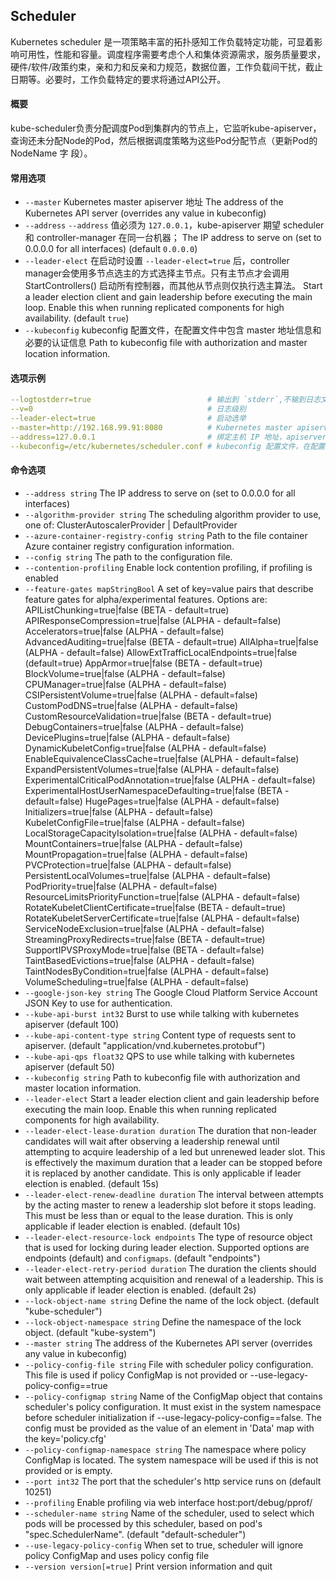 ## Scheduler
Kubernetes scheduler 是一项策略丰富的拓扑感知工作负载特定功能，可显着影响可用性，性能和容量。调度程序需要考虑个人和集体资源需求，服务质量要求，硬件/软件/政策约束，亲和力和反亲和力规范，数据位置，工作负载间干扰，截止日期等。必要时，工作负载特定的要求将通过API公开。

#### 概要
kube-scheduler负责分配调度Pod到集群内的节点上，它监听kube-apiserver，查询还未分配Node的Pod，然后根据调度策略为这些Pod分配节点（更新Pod的 NodeName 字 段）。

#### 常用选项
* `--master`
  Kubernetes master apiserver 地址
  The address of the Kubernetes API server (overrides any value in kubeconfig)
* `--address`
	`--address` 值必须为 `127.0.0.1`，kube-apiserver 期望 scheduler 和 controller-manager 在同一台机器；
	The IP address to serve on (set to 0.0.0.0 for all interfaces) 
  (default `0.0.0.0`)
* `--leader-elect`
	在启动时设置 `--leader-elect=true` 后，controller manager会使用多节点选主的方式选择主节点。只有主节点才会调用 StartControllers() 启动所有控制器，而其他从节点则仅执行选主算法。
	Start a leader election client and gain leadership before executing the main loop. Enable this when running replicated components for high availability. 
  (default `true`)
* `--kubeconfig`
  kubeconfig 配置文件，在配置文件中包含 master 地址信息和必要的认证信息
  Path to kubeconfig file with authorization and master location information.


#### 选项示例
```yaml
--logtostderr=true                          # 输出到 `stderr`,不输到日志文件。
--v=0                                       # 日志级别
--leader-elect=true                         # 启动选举
--master=http://192.168.99.91:8080          # Kubernetes master apiserver 地址
--address=127.0.0.1                         # 绑定主机 IP 地址，apiserver 与 controller-manager在同一主机 
--kubeconfig=/etc/kubernetes/scheduler.conf # kubeconfig 配置文件，在配置文件中包含 master 地址信息和必要的认证信息
```

#### 命令选项
* `--address string`
  The IP address to serve on (set to 0.0.0.0 for all interfaces)
* `--algorithm-provider string`
  The scheduling algorithm provider to use, one of: ClusterAutoscalerProvider | DefaultProvider
* `--azure-container-registry-config string`
  Path to the file container Azure container registry configuration information.
* `--config string`
  The path to the configuration file.
* `--contention-profiling`
  Enable lock contention profiling, if profiling is enabled
* `--feature-gates mapStringBool`
  A set of key=value pairs that describe feature gates for alpha/experimental features. Options are:
    APIListChunking=true|false (BETA - default=true)
    APIResponseCompression=true|false (ALPHA - default=false)
    Accelerators=true|false (ALPHA - default=false)
    AdvancedAuditing=true|false (BETA - default=true)
    AllAlpha=true|false (ALPHA - default=false)
    AllowExtTrafficLocalEndpoints=true|false (default=true)
    AppArmor=true|false (BETA - default=true)
    BlockVolume=true|false (ALPHA - default=false)
    CPUManager=true|false (ALPHA - default=false)
    CSIPersistentVolume=true|false (ALPHA - default=false)
    CustomPodDNS=true|false (ALPHA - default=false)
    CustomResourceValidation=true|false (BETA - default=true)
    DebugContainers=true|false (ALPHA - default=false)
    DevicePlugins=true|false (ALPHA - default=false)
    DynamicKubeletConfig=true|false (ALPHA - default=false)
    EnableEquivalenceClassCache=true|false (ALPHA - default=false)
    ExpandPersistentVolumes=true|false (ALPHA - default=false)
    ExperimentalCriticalPodAnnotation=true|false (ALPHA - default=false)
    ExperimentalHostUserNamespaceDefaulting=true|false (BETA - default=false)
    HugePages=true|false (ALPHA - default=false)
    Initializers=true|false (ALPHA - default=false)
    KubeletConfigFile=true|false (ALPHA - default=false)
    LocalStorageCapacityIsolation=true|false (ALPHA - default=false)
    MountContainers=true|false (ALPHA - default=false)
    MountPropagation=true|false (ALPHA - default=false)
    PVCProtection=true|false (ALPHA - default=false)
    PersistentLocalVolumes=true|false (ALPHA - default=false)
    PodPriority=true|false (ALPHA - default=false)
    ResourceLimitsPriorityFunction=true|false (ALPHA - default=false)
    RotateKubeletClientCertificate=true|false (BETA - default=true)
    RotateKubeletServerCertificate=true|false (ALPHA - default=false)
    ServiceNodeExclusion=true|false (ALPHA - default=false)
    StreamingProxyRedirects=true|false (BETA - default=true)
    SupportIPVSProxyMode=true|false (BETA - default=false)
    TaintBasedEvictions=true|false (ALPHA - default=false)
    TaintNodesByCondition=true|false (ALPHA - default=false)
    VolumeScheduling=true|false (ALPHA - default=false)
* `--google-json-key string`
  The Google Cloud Platform Service Account JSON Key to use for authentication.
* `--kube-api-burst int32`
  Burst to use while talking with kubernetes apiserver 
  (default 100)
* `--kube-api-content-type string`
  Content type of requests sent to apiserver. 
  (default "application/vnd.kubernetes.protobuf")
* `--kube-api-qps float32`
  QPS to use while talking with kubernetes apiserver 
  (default 50)
* `--kubeconfig string`
  Path to kubeconfig file with authorization and master location information.
* `--leader-elect`
  Start a leader election client and gain leadership before executing the main loop. Enable this when running replicated components for high availability.
* `--leader-elect-lease-duration duration`
  The duration that non-leader candidates will wait after observing a leadership renewal until attempting to acquire leadership of a led but unrenewed leader slot. This is effectively the maximum duration that a leader can be stopped before it is replaced by another candidate. This is only applicable if leader election is enabled. 
  (default 15s)
* `--leader-elect-renew-deadline duration`
  The interval between attempts by the acting master to renew a leadership slot before it stops leading. This must be less than or equal to the lease duration. This is only applicable if leader election is enabled. 
  (default 10s)
* `--leader-elect-resource-lock endpoints`
  The type of resource object that is used for locking during leader election. Supported options are endpoints (default) and `configmaps`. 
  (default "endpoints")
* `--leader-elect-retry-period duration`
  The duration the clients should wait between attempting acquisition and renewal of a leadership. This is only applicable if leader election is enabled. 
  (default 2s)
* `--lock-object-name string`
  Define the name of the lock object. 
  (default "kube-scheduler")
* `--lock-object-namespace string`
  Define the namespace of the lock object. 
  (default "kube-system")
* `--master string`
  The address of the Kubernetes API server (overrides any value in kubeconfig)
* `--policy-config-file string`
  File with scheduler policy configuration. This file is used if policy ConfigMap is not provided or --use-legacy-policy-config==true
* `--policy-configmap string`
  Name of the ConfigMap object that contains scheduler's policy configuration. It must exist in the system namespace before scheduler initialization if --use-legacy-policy-config==false. The config must be provided as the value of an element in 'Data' map with the key='policy.cfg'
* `--policy-configmap-namespace string`
  The namespace where policy ConfigMap is located. The system namespace will be used if this is not provided or is empty.
* `--port int32`
  The port that the scheduler's http service runs on 
  (default 10251)
* `--profiling`
  Enable profiling via web interface host:port/debug/pprof/
* `--scheduler-name string`
  Name of the scheduler, used to select which pods will be processed by this scheduler, based on pod's "spec.SchedulerName". 
  (default "default-scheduler")
* `--use-legacy-policy-config`
  When set to true, scheduler will ignore policy ConfigMap and uses policy config file
* `--version version[=true]`
  Print version information and quit
